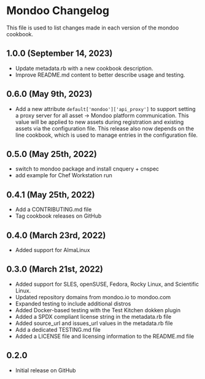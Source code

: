 # Mondoo Changelog

This file is used to list changes made in each version of the mondoo cookbook.

## 1.0.0 (September 14, 2023)

- Update metadata.rb with a new cookbook description.
- Improve README.md content to better describe usage and testing.

## 0.6.0 (May 9th, 2023)

- Add a new attribute `default['mondoo']['api_proxy']` to support setting a proxy server for all asset -> Mondoo platform communication. This value will be applied to new assets during registration and existing assets via the configuration file. This release also now depends on the line cookbook, which is used to manage entries in the configuration file.

## 0.5.0 (May 25th, 2022)

- switch to mondoo package and install cnquery + cnspec
- add example for Chef Workstation run

## 0.4.1 (May 25th, 2022)

- Add a CONTRIBUTING.md file
- Tag cookbook releases on GitHub

## 0.4.0 (March 23rd, 2022)

- Added support for AlmaLinux

## 0.3.0 (March 21st, 2022)

- Added support for SLES, openSUSE, Fedora, Rocky Linux, and Scientific Linux.
- Updated repository domains from mondoo.io to mondoo.com
- Expanded testing to include additional distros
- Added Docker-based testing with the Test Kitchen dokken plugin
- Added a SPDX compliant license string in the metadata.rb file
- Added source_url and issues_url values in the metadata.rb file
- Add a dedicated TESTING.md file
- Added a LICENSE file and licensing information to the README.md file

## 0.2.0

- Initial release on GitHub
